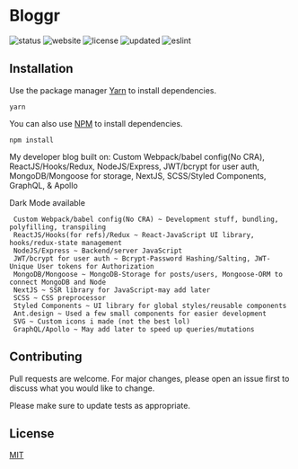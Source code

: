 # Bloggr

![status](https://img.shields.io/badge/Status-UnderConstruction-red) ![website](https://img.shields.io/badge/Website-Offline-red) ![license](https://img.shields.io/badge/License-MIT-brightgreen) ![updated](https://img.shields.io/badge/Updated-Today-brightgreen) ![eslint](https://img.shields.io/badge/eslint-^3.0.0-blue)

## Installation

Use the package manager [Yarn](https://yarnpkg.com/lang/en/) to install dependencies.

```
yarn
```

You can also use [NPM](https://www.npmjs.com) to install dependencies.

```
npm install
```

My developer blog built on: Custom Webpack/babel config(No CRA), ReactJS/Hooks/Redux, NodeJS/Express, JWT/bcrypt for user auth, MongoDB/Mongoose for storage, NextJS, SCSS/Styled Components, GraphQL, & Apollo

Dark Mode available

```
 Custom Webpack/babel config(No CRA) ~ Development stuff, bundling, polyfilling, transpiling
 ReactJS/Hooks(for refs)/Redux ~ React-JavaScript UI library, hooks/redux-state management
 NodeJS/Express ~ Backend/server JavaScript
 JWT/bcrypt for user auth ~ Bcrypt-Password Hashing/Salting, JWT-Unique User tokens for Authorization
 MongoDB/Mongoose ~ MongoDB-Storage for posts/users, Mongoose-ORM to connect MongoDB and Node
 NextJS ~ SSR library for JavaScript-may add later
 SCSS ~ CSS preprocessor
 Styled Components ~ UI library for global styles/reusable components
 Ant.design ~ Used a few small components for easier development
 SVG ~ Custom icons i made (not the best lol)
 GraphQL/Apollo ~ May add later to speed up queries/mutations
```

## Contributing

Pull requests are welcome. For major changes, please open an issue first to discuss what you would like to change.

Please make sure to update tests as appropriate.

## License

[MIT](https://choosealicense.com/licenses/mit/)
